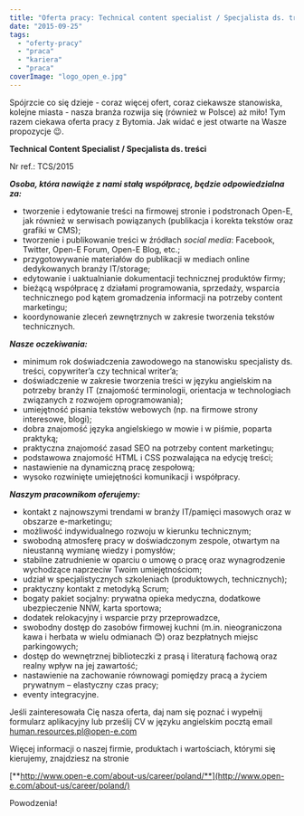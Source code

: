 ```yaml
---
title: "Oferta pracy: Technical content specialist / Specjalista ds. treści"
date: "2015-09-25"
tags:
  - "oferty-pracy"
  - "praca"
  - "kariera"
  - "praca"
coverImage: "logo_open_e.jpg"
---
```


Spójrzcie co się dzieje - coraz więcej ofert, coraz ciekawsze stanowiska,
kolejne miasta - nasza branża rozwija się (również w Polsce) aż miło! Tym razem
ciekawa oferta pracy z Bytomia. Jak widać e jest otwarte na Wasze propozycje 😉.

**Technical Content Specialist / Specjalista ds. treści**

Nr ref.: TCS/2015

**_Osoba, która nawiąże z nami stałą współpracę, będzie odpowiedzialna za:_**

- tworzenie i edytowanie treści na firmowej stronie i podstronach Open-E, jak
  również w serwisach powiązanych (publikacja i korekta tekstów oraz grafiki w
  CMS);
- tworzenie i publikowanie treści w źródłach _social media_: Facebook, Twitter,
  Open-E Forum, Open-E Blog, etc.;
- przygotowywanie materiałów do publikacji w mediach online dedykowanych branży
  IT/storage;
- edytowanie i uaktualnianie dokumentacji technicznej produktów firmy;
- bieżącą współpracę z działami programowania, sprzedaży, wsparcia technicznego
  pod kątem gromadzenia informacji na potrzeby content marketingu;
- koordynowanie zleceń zewnętrznych w zakresie tworzenia tekstów technicznych.

**_Nasze oczekiwania:_**

- minimum rok doświadczenia zawodowego na stanowisku specjalisty ds. treści,
  copywriter’a czy technical writer’a;
- doświadczenie w zakresie tworzenia treści w języku angielskim na potrzeby
  branży IT (znajomość terminologii, orientacja w technologiach związanych z
  rozwojem oprogramowania);
- umiejętność pisania tekstów webowych (np. na firmowe strony interesowe,
  blogi);
- dobra znajomość języka angielskiego w mowie i w piśmie, poparta praktyką;
- praktyczna znajomość zasad SEO na potrzeby content marketingu;
- podstawowa znajomość HTML i CSS pozwalająca na edycję treści;
- nastawienie na dynamiczną pracę zespołową;
- wysoko rozwinięte umiejętności komunikacji i współpracy.

**_Naszym pracownikom oferujemy:_**

- kontakt z najnowszymi trendami w branży IT/pamięci masowych oraz w obszarze
  e-marketingu;
- możliwość indywidualnego rozwoju w kierunku technicznym;
- swobodną atmosferę pracy w doświadczonym zespole, otwartym na nieustanną
  wymianę wiedzy i pomysłów;
- stabilne zatrudnienie w oparciu o umowę o pracę oraz wynagrodzenie wychodzące
  naprzeciw Twoim umiejętnościom;
- udział w specjalistycznych szkoleniach (produktowych, technicznych);
- praktyczny kontakt z metodyką Scrum;
- bogaty pakiet socjalny: prywatna opieka medyczna, dodatkowe ubezpieczenie NNW,
  karta sportowa;
- dodatek relokacyjny i wsparcie przy przeprowadzce,
- swobodny dostęp do zasobów firmowej kuchni (m.in. nieograniczona kawa i
  herbata w wielu odmianach 😊) oraz bezpłatnych miejsc parkingowych;
- dostęp do wewnętrznej biblioteczki z prasą i literaturą fachową oraz realny
  wpływ na jej zawartość;
- nastawienie na zachowanie równowagi pomiędzy pracą a życiem prywatnym –
  elastyczny czas pracy;
- eventy integracyjne.

Jeśli zainteresowała Cię nasza oferta, daj nam się poznać i wypełnij formularz
aplikacyjny lub prześlij CV w języku angielskim pocztą email
[human.resources.pl@open-e.com](mailto:human.resources.pl@open-e.com)

Więcej informacji o naszej firmie, produktach i wartościach, którymi się
kierujemy, znajdziesz na stronie

[**http://www.open-e.com/about-us/career/poland/**](http://www.open-e.com/about-us/career/poland/)

Powodzenia!
